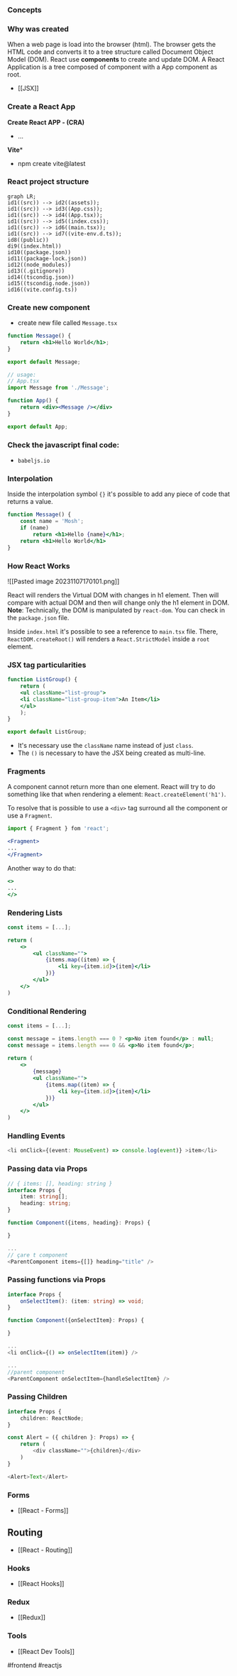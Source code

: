### Concepts

### Why was created

When a web page is load into the browser (html). The browser gets the HTML code and converts it to a tree structure called Document Object Model (DOM).
React use **components** to create and update DOM. 
A React Application is a tree composed of component with a App component as root.

* [[JSX]]
### Create a React App

**Create React APP - (CRA)**

* ...

**Vite***

* npm create vite@latest

### React project structure

```mermaid 
graph LR; 
id1((src)) --> id2((assets));
id1((src)) --> id3((App.css)); 
id1((src)) --> id4((App.tsx)); 
id1((src)) --> id5((index.css));
id1((src)) --> id6((main.tsx));
id1((src)) --> id7((vite-env.d.ts));
id8((public))
di9((index.html))
id10((package.json))
id11((package-lock.json))
id12((node_modules))
id13((.gitignore))
id14((tscondig.json))
id15((tscondig.node.json))
id16((vite.config.ts))
```


### Create new component

* create new file called `Message.tsx`

```jsx
function Message() {
	return <h1>Hello World</h1>;
}

export default Message;

// usage:
// App.tsx
import Message from './Message';

function App() {
	return <div><Message /></div>
}

export default App;
```

### Check the javascript final code:
* `babeljs.io`
### Interpolation

Inside the interpolation symbol `{}` it's possible to add any piece of code that returns a value.

```jsx
function Message() {
	const name = 'Mosh';
	if (name)
		return <h1>Hello {name}</h1>;
	return <h1>Hello World</h1>
}
```

### How React Works

![[Pasted image 20231107170101.png]]

React will renders the Virtual DOM with changes in h1 element. Then will compare with actual DOM and then will change only the h1 element in DOM.
**Note**: Technically, the DOM is manipulated by `react-dom`. You can check in the `package.json` file.

Inside `index.html` it's possible to see a reference to `main.tsx` file. There, `ReactDOM.createRoot()` will renders a `React.StrictModel` inside a `root` element.

### JSX tag particularities

```jsx
function ListGroup() {
	return (
	<ul className="list-group">
	<li className="list-group-item">An Item</li>
	</ul>
	);
}

export default ListGroup;
```

* It's necessary use the `className` name instead of just `class`.
* The `()` is necessary to have the JSX being created as multi-line.

### Fragments

A component cannot return more than one element. React will try to do something like that when rendering a element: `React.createElement('h1')`.

To resolve that is possible to use a `<div>` tag surround all the component or use a `Fragment`.

```jsx
import { Fragment } fom 'react';

<Fragment>
...
</Fragment>
```

Another way to do that:

```jsx
<>
...
</>
```

### Rendering Lists

```jsx
const items = [...];

return (
	<>
		<ul className="">
			{items.map((item) => {
				<li key={item.id}>{item}</li>
			})}
		</ul>
	</>
)
```

### Conditional Rendering

```jsx
const items = [...];

const message = items.length === 0 ? <p>No item found</p> : null;
const message = items.length === 0 && <p>No item found</p>;
			
return (
	<>
		{message}
		<ul className="">
			{items.map((item) => {
				<li key={item.id}>{item}</li>
			})}
		</ul>
	</>
)
```

### Handling Events

```typescript
<li onClick={(event: MouseEvent) => console.log(event)} >item</li>
```

### Passing data via Props

```typescript
// { items: [], heading: string }
interface Props {
	item: string[];
	heading: string;
}

function Component({items, heading}: Props) {

}

...
// çare t component
<ParentComponent items={[]} heading="title" />
```

### Passing functions via Props

```typescript
interface Props {
	onSelectItem(): (item: string) => void;
}

function Component({onSelectItem}: Props) {

}

...
<li onClick={() => onSelectItem(item)} />

...
//parent component
<ParentComponent onSelectItem={handleSelectItem} />
```

### Passing Children

```typescript
interface Props {
	children: ReactNode;
}

const Alert = ({ children }: Props) => {
	return (
		<div className="">{children}</div>
	)
}

<Alert>Text</Alert>
```

### Forms

* [[React - Forms]]
## Routing

* [[React - Routing]]
### Hooks

* [[React Hooks]]

### Redux

* [[Redux]]
### Tools

* [[React Dev Tools]]

#frontend #reactjs
 